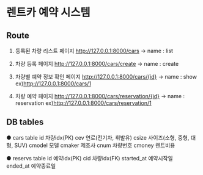 # 렌트카 예약 시스템

## Route

1. 등록된 차량 리스트 페이지
    http://127.0.0.1:8000/cars  -> name : list

2. 차량 등록 페이지
    http://127.0.0.1:8000/cars/create  -> name : create

3. 차량별 예약 정보 확인 페이지
    http://127.0.0.1:8000/cars/{id}  -> name : show
    ex)http://127.0.0.1:8000/cars/1

4. 차량 예약 페이지
    http://127.0.0.1:8000/cars/reservation/{id}  -> name : reservation
    ex)http://127.0.0.1:8000/cars/reservation/1


## DB tables

● cars table
id	        차량idx(PK)
cev	        연료(전기차, 휘발유)
csize	      사이즈(소형, 중형, 대형, SUV)
cmodel	    모델
cmaker	    제조사
cnum	      차량번호
cmoney	    렌트비용

● reservs table
id	        예약idx(PK)
cid	        차량idx(FK)
started_at  예약시작일	
ended_at	  예약종료일

